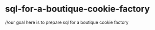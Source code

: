 # sql-for-a-boutique-cookie-factory


//our goal here is to prepare sql for a boutique cookie factory 
